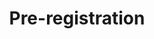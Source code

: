 ---
hackday: "25-leicester"
title: "Pre-registration"
summary: "Pre-registration and health education for international students new to Leicester University"
thumbnail: pre-registration.png
team:
  - "Mithun Unadkat"
  - "Ben Stuck"
  - "Gang Xu"
  - "Kate Pound"
  - "Olly Benson"
links:
  presentation: https://docs.google.com/presentation/d/1pZnyrnjRbze5ibM00q1qtOQttJl0nP5IyZiMXioP2kQ/edit?usp=sharing
  video: https://youtu.be/mpMf_0ewHX0
---